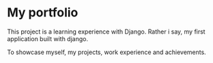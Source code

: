 # My portfolio

This project is a learning experience with Django. Rather i say, my first application built with django.

To showcase myself, my projects, work experience and achievements.
